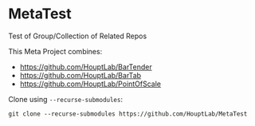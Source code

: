 # MetaTest
Test of Group/Collection of Related Repos

This Meta Project combines:

- https://github.com/HouptLab/BarTender
- https://github.com/HouptLab/BarTab
- https://github.com/HouptLab/PointOfScale

Clone using `--recurse-submodules`:

	git clone --recurse-submodules https://github.com/HouptLab/MetaTest
